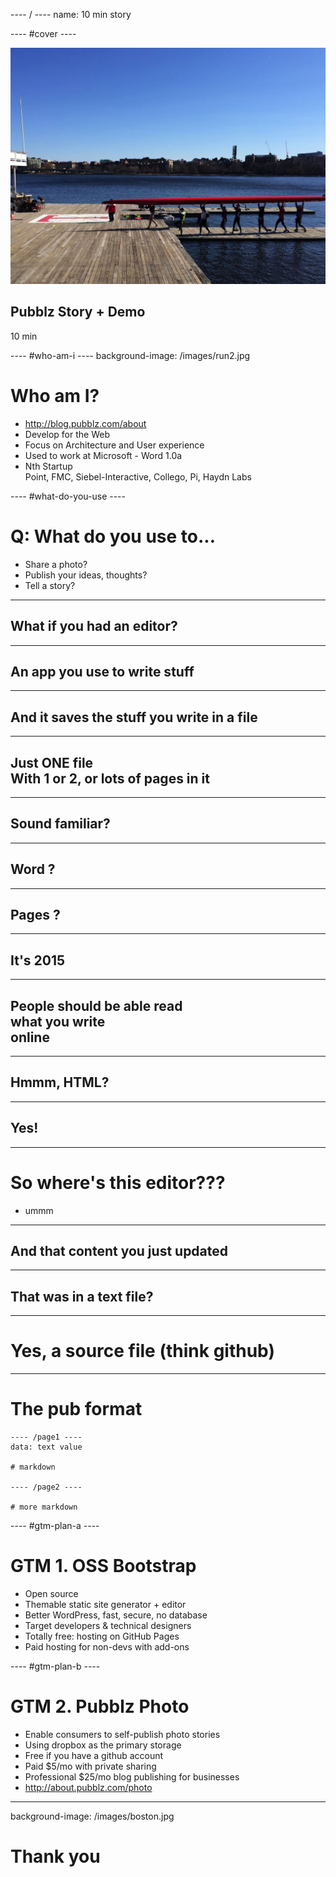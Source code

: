 ---- / ----
name: 10 min story

---- #cover ----

![](/images/crew.jpg)
## Pubblz Story + Demo  
10 min

---- #who-am-i ----
background-image: /images/run2.jpg

# Who am I?
- http://blog.pubblz.com/about
- Develop for the Web
- Focus on Architecture and User experience
- Used to work at Microsoft - Word 1.0a
- Nth Startup  
  Point, FMC, Siebel-Interactive, Collego, Pi, Haydn Labs


---- #what-do-you-use ----

# Q: What do you use to...
- Share a photo?
- Publish your ideas, thoughts?
- Tell a story?

---- ----

## What if you had an editor?

---- ----

## An app you use to write stuff

---- ----

## And it saves the stuff you write in a file

---- ----

## Just ONE file<br>With 1 or 2, or lots of pages in it

---- ----

## Sound familiar?

---- ----

## Word ?

---- ----

## Pages ?

---- ----

## It's 2015

---- ----

## People should be able read<br> what you write<br> online

---- ----

## Hmmm, HTML?

---- ----

## Yes!

---- ----

# So where's this editor???
- ummm


---- ----

## And that content you just updated

---- ----

## That was in a text file?


---- ----

# Yes, a source file (think github)




---- ----

# The pub format

    ---- /page1 ----
    data: text value

    # markdown

    ---- /page2 ----

    # more markdown

---- #gtm-plan-a ----

# GTM 1. OSS Bootstrap
- Open source
- Themable static site generator + editor
- Better WordPress, fast, secure, no database  
- Target developers & technical designers
- Totally free: hosting on GitHub Pages
- Paid hosting for non-devs with add-ons


---- #gtm-plan-b ----

# GTM 2. Pubblz Photo
- Enable consumers to self-publish photo stories
- Using dropbox as the primary storage
- Free if you have a github account
- Paid $5/mo with private sharing
- Professional $25/mo blog publishing for businesses
- http://about.pubblz.com/photo

---- ----
background-image: /images/boston.jpg

# Thank you
